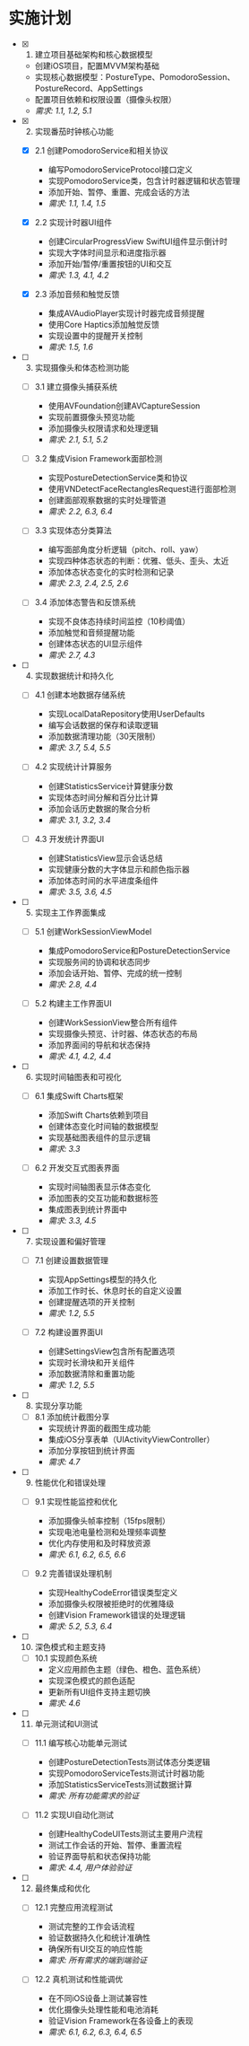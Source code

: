 # 实施计划

- [x] 1. 建立项目基础架构和核心数据模型
  - 创建iOS项目，配置MVVM架构基础
  - 实现核心数据模型：PostureType、PomodoroSession、PostureRecord、AppSettings
  - 配置项目依赖和权限设置（摄像头权限）
  - _需求: 1.1, 1.2, 5.1_

- [x] 2. 实现番茄时钟核心功能
  - [x] 2.1 创建PomodoroService和相关协议
    - 编写PomodoroServiceProtocol接口定义
    - 实现PomodoroService类，包含计时器逻辑和状态管理
    - 添加开始、暂停、重置、完成会话的方法
    - _需求: 1.1, 1.4, 1.5_

  - [x] 2.2 实现计时器UI组件
    - 创建CircularProgressView SwiftUI组件显示倒计时
    - 实现大字体时间显示和进度指示器
    - 添加开始/暂停/重置按钮的UI和交互
    - _需求: 1.3, 4.1, 4.2_

  - [x] 2.3 添加音频和触觉反馈
    - 集成AVAudioPlayer实现计时器完成音频提醒
    - 使用Core Haptics添加触觉反馈
    - 实现设置中的提醒开关控制
    - _需求: 1.5, 1.6_

- [ ] 3. 实现摄像头和体态检测功能
  - [ ] 3.1 建立摄像头捕获系统
    - 使用AVFoundation创建AVCaptureSession
    - 实现前置摄像头预览功能
    - 添加摄像头权限请求和处理逻辑
    - _需求: 2.1, 5.1, 5.2_

  - [ ] 3.2 集成Vision Framework面部检测
    - 实现PostureDetectionService类和协议
    - 使用VNDetectFaceRectanglesRequest进行面部检测
    - 创建面部观察数据的实时处理管道
    - _需求: 2.2, 6.3, 6.4_

  - [ ] 3.3 实现体态分类算法
    - 编写面部角度分析逻辑（pitch、roll、yaw）
    - 实现四种体态状态的判断：优雅、低头、歪头、太近
    - 添加体态状态变化的实时检测和记录
    - _需求: 2.3, 2.4, 2.5, 2.6_

  - [ ] 3.4 添加体态警告和反馈系统
    - 实现不良体态持续时间监控（10秒阈值）
    - 添加触觉和音频提醒功能
    - 创建体态状态的UI显示组件
    - _需求: 2.7, 4.3_

- [ ] 4. 实现数据统计和持久化
  - [ ] 4.1 创建本地数据存储系统
    - 实现LocalDataRepository使用UserDefaults
    - 编写会话数据的保存和读取逻辑
    - 添加数据清理功能（30天限制）
    - _需求: 3.7, 5.4, 5.5_

  - [ ] 4.2 实现统计计算服务
    - 创建StatisticsService计算健康分数
    - 实现体态时间分解和百分比计算
    - 添加会话历史数据的聚合分析
    - _需求: 3.1, 3.2, 3.4_

  - [ ] 4.3 开发统计界面UI
    - 创建StatisticsView显示会话总结
    - 实现健康分数的大字体显示和颜色指示器
    - 添加体态时间的水平进度条组件
    - _需求: 3.5, 3.6, 4.5_

- [ ] 5. 实现主工作界面集成
  - [ ] 5.1 创建WorkSessionViewModel
    - 集成PomodoroService和PostureDetectionService
    - 实现服务间的协调和状态同步
    - 添加会话开始、暂停、完成的统一控制
    - _需求: 2.8, 4.4_

  - [ ] 5.2 构建主工作界面UI
    - 创建WorkSessionView整合所有组件
    - 实现摄像头预览、计时器、体态状态的布局
    - 添加界面间的导航和状态保持
    - _需求: 4.1, 4.2, 4.4_

- [ ] 6. 实现时间轴图表和可视化
  - [ ] 6.1 集成Swift Charts框架
    - 添加Swift Charts依赖到项目
    - 创建体态变化时间轴的数据模型
    - 实现基础图表组件的显示逻辑
    - _需求: 3.3_

  - [ ] 6.2 开发交互式图表界面
    - 实现时间轴图表显示体态变化
    - 添加图表的交互功能和数据标签
    - 集成图表到统计界面中
    - _需求: 3.3, 4.5_

- [ ] 7. 实现设置和偏好管理
  - [ ] 7.1 创建设置数据管理
    - 实现AppSettings模型的持久化
    - 添加工作时长、休息时长的自定义设置
    - 创建提醒选项的开关控制
    - _需求: 1.2, 5.5_

  - [ ] 7.2 构建设置界面UI
    - 创建SettingsView包含所有配置选项
    - 实现时长滑块和开关组件
    - 添加数据清除和重置功能
    - _需求: 1.2, 5.5_

- [ ] 8. 实现分享功能
  - [ ] 8.1 添加统计截图分享
    - 实现统计界面的截图生成功能
    - 集成iOS分享表单（UIActivityViewController）
    - 添加分享按钮到统计界面
    - _需求: 4.7_

- [ ] 9. 性能优化和错误处理
  - [ ] 9.1 实现性能监控和优化
    - 添加摄像头帧率控制（15fps限制）
    - 实现电池电量检测和处理频率调整
    - 优化内存使用和及时释放资源
    - _需求: 6.1, 6.2, 6.5, 6.6_

  - [ ] 9.2 完善错误处理机制
    - 实现HealthyCodeError错误类型定义
    - 添加摄像头权限被拒绝时的优雅降级
    - 创建Vision Framework错误的处理逻辑
    - _需求: 5.2, 5.3, 6.4_

- [ ] 10. 深色模式和主题支持
  - [ ] 10.1 实现颜色系统
    - 定义应用颜色主题（绿色、橙色、蓝色系统）
    - 实现深色模式的颜色适配
    - 更新所有UI组件支持主题切换
    - _需求: 4.6_

- [ ] 11. 单元测试和UI测试
  - [ ] 11.1 编写核心功能单元测试
    - 创建PostureDetectionTests测试体态分类逻辑
    - 实现PomodoroServiceTests测试计时器功能
    - 添加StatisticsServiceTests测试数据计算
    - _需求: 所有功能需求的验证_

  - [ ] 11.2 实现UI自动化测试
    - 创建HealthyCodeUITests测试主要用户流程
    - 测试工作会话的开始、暂停、重置流程
    - 验证界面导航和状态保持功能
    - _需求: 4.4, 用户体验验证_

- [ ] 12. 最终集成和优化
  - [ ] 12.1 完整应用流程测试
    - 测试完整的工作会话流程
    - 验证数据持久化和统计准确性
    - 确保所有UI交互的响应性能
    - _需求: 所有需求的端到端验证_

  - [ ] 12.2 真机测试和性能调优
    - 在不同iOS设备上测试兼容性
    - 优化摄像头处理性能和电池消耗
    - 验证Vision Framework在各设备上的表现
    - _需求: 6.1, 6.2, 6.3, 6.4, 6.5_